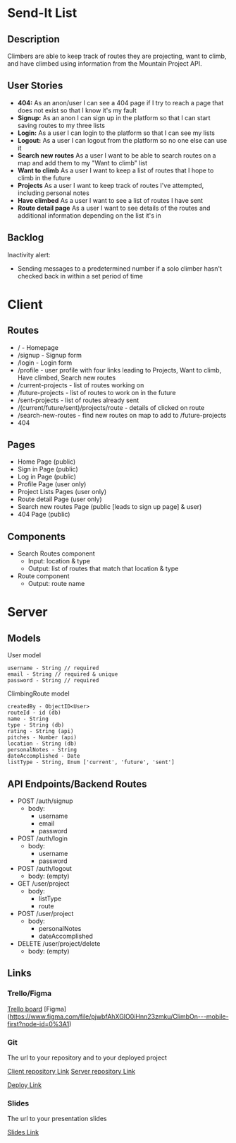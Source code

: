 # Send-It List

## Description

Climbers are able to keep track of routes they are projecting, want to climb, and have climbed using information from the Mountain Project API.

## User Stories

- **404:** As an anon/user I can see a 404 page if I try to reach a page that does not exist so that I know it's my fault
- **Signup:** As an anon I can sign up in the platform so that I can start saving routes to my three lists
- **Login:** As a user I can login to the platform so that I can see my lists
- **Logout:** As a user I can logout from the platform so no one else can use it
- **Search new routes** As a user I want to be able to search routes on a map and add them to my "Want to climb" list
- **Want to climb** As a user I want to keep a list of routes that I hope to climb in the future
- **Projects** As a user I want to keep track of routes I've attempted, including personal notes
- **Have climbed** As a user I want to see a list of routes I have sent
- **Route detail page** As a user I want to see details of the routes and additional information depending on the list it's in

## Backlog

Inactivity alert:

- Sending messages to a predetermined number if a solo climber hasn't checked back in within a set period of time

# Client

## Routes

- / - Homepage
- /signup - Signup form
- /login - Login form
- /profile - user profile with four links leading to Projects, Want to climb, Have climbed, Search new routes
- /current-projects - list of routes working on
- /future-projects - list of routes to work on in the future
- /sent-projects - list of routes already sent
- /(current/future/sent)/projects/route - details of clicked on route
- /search-new-routes - find new routes on map to add to /future-projects
- 404

## Pages

- Home Page (public)
- Sign in Page (public)
- Log in Page (public)
- Profile Page (user only)
- Project Lists Pages (user only)
- Route detail Page (user only)
- Search new routes Page (public [leads to sign up page] & user)
- 404 Page (public)

## Components

- Search Routes component
  - Input: location & type
  - Output: list of routes that match that location & type
- Route component
  - Output: route name

# Server

## Models

User model

```
username - String // required
email - String // required & unique
password - String // required
```

ClimbingRoute model

```
createdBy - ObjectID<User>
routeId - id (db)
name - String
type - String (db)
rating - String (api)
pitches - Number (api)
location - String (db)
personalNotes - String
dateAccomplished - Date
listType - String, Enum ['current', 'future', 'sent']

```

## API Endpoints/Backend Routes

- POST /auth/signup
  - body:
    - username
    - email
    - password
- POST /auth/login
  - body:
    - username
    - password
- POST /auth/logout
  - body: (empty)
- GET /user/project
  - body:
    - listType
    - route
- POST /user/project
  - body:
    - personalNotes
    - dateAccomplished
- DELETE /user/project/delete
  - body: (empty)

## Links

### Trello/Figma

[Trello board](https://trello.com/b/w9ZDKLIB/send-it-list)
[Figma] (https://www.figma.com/file/pjwbfAhXGIO0iHnn23zmku/ClimbOn---mobile-first?node-id=0%3A1)

### Git

The url to your repository and to your deployed project

[Client repository Link](http://github.com)
[Server repository Link](http://github.com)

[Deploy Link](http://heroku.com)

### Slides

The url to your presentation slides

[Slides Link](https://docs.google.com/presentation/d/1y77gtVQLOlLbyf9s4fblLLsTpI9jF7vAXCPiyo-ISwg/edit)
